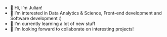 - 👋 Hi, I’m Julian!
- 👀 I’m interested in Data Analytics & Science, Front-end development and Software development :)
- 🌱 I’m currently learning a lot of new stuff
- 💞️ I’m looking forward to collaborate on interesting projects!

